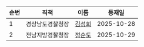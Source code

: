 | 순번 | 직책 | 이름 | 등재일 |
|------|------|------|------|
| 1 | 경상남도경찰청장 | [김성희](https://ko.wikipedia.org/wiki/%EA%B9%80%EC%84%B1%ED%9D%AC_(%EA%B2%BD%EC%B0%B0%EA%B3%B5%EB%AC%B4%EC%9B%90)) | 2025-10-28 |
| 2 | 전남지방경찰청장 | [정순도](https://ko.wikipedia.org/wiki/%EC%A0%95%EC%88%9C%EB%8F%84) | 2025-10-29 |

